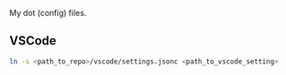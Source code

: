 My dot (config) files.

## VSCode

```sh
ln -s <path_to_repo>/vscode/settings.jsonc <path_to_vscode_setting>
```
